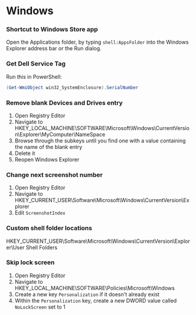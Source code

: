 # Windows

### Shortcut to Windows Store app
Open the Applications folder, by typing `shell:AppsFolder` into the Windows
Explorer address bar or the Run dialog.

### Get Dell Service Tag
Run this in PowerShell:
```powershell
(Get-WmiObject win32_SystemEnclosure).SerialNumber
```

### Remove blank Devices and Drives entry
1. Open Registry Editor
1. Navigate to HKEY_LOCAL_MACHINE\SOFTWARE\Microsoft\Windows\CurrentVersion\Explorer\MyComputer\NameSpace
1. Browse through the subkeys until you find one with a value containing the name of the blank entry
1. Delete it
1. Reopen Windows Explorer

### Change next screenshot number
1. Open Registry Editor
1. Navigate to HKEY_CURRENT_USER\Software\Microsoft\Windows\CurrentVersion\Explorer
1. Edit `ScreenshotIndex`

### Custom shell folder locations
HKEY_CURRENT_USER\Software\Microsoft\Windows\CurrentVersion\Explorer\User Shell Folders

### Skip lock screen
1. Open Registry Editor
1. Navigate to HKEY_LOCAL_MACHINE\SOFTWARE\Policies\Microsoft\Windows
1. Create a new key `Personalization` if it doesn't already exist
1. Within the `Personalization` key, create a new DWORD value called `NoLockScreen` set to 1
